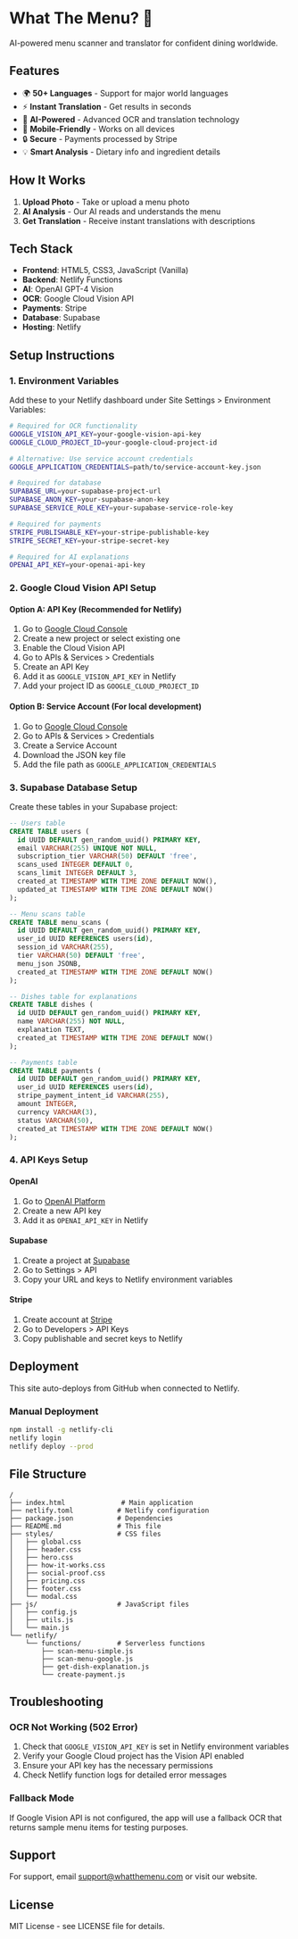 # What The Menu? 🤔

AI-powered menu scanner and translator for confident dining worldwide.

## Features

- 🌍 **50+ Languages** - Support for major world languages
- ⚡ **Instant Translation** - Get results in seconds
- 🤖 **AI-Powered** - Advanced OCR and translation technology
- 📱 **Mobile-Friendly** - Works on all devices
- 🔒 **Secure** - Payments processed by Stripe
- 💡 **Smart Analysis** - Dietary info and ingredient details

## How It Works

1. **Upload Photo** - Take or upload a menu photo
2. **AI Analysis** - Our AI reads and understands the menu
3. **Get Translation** - Receive instant translations with descriptions

## Tech Stack

- **Frontend**: HTML5, CSS3, JavaScript (Vanilla)
- **Backend**: Netlify Functions
- **AI**: OpenAI GPT-4 Vision
- **OCR**: Google Cloud Vision API
- **Payments**: Stripe
- **Database**: Supabase
- **Hosting**: Netlify

## Setup Instructions

### 1. Environment Variables

Add these to your Netlify dashboard under Site Settings > Environment Variables:

```bash
# Required for OCR functionality
GOOGLE_VISION_API_KEY=your-google-vision-api-key
GOOGLE_CLOUD_PROJECT_ID=your-google-cloud-project-id

# Alternative: Use service account credentials
GOOGLE_APPLICATION_CREDENTIALS=path/to/service-account-key.json

# Required for database
SUPABASE_URL=your-supabase-project-url
SUPABASE_ANON_KEY=your-supabase-anon-key
SUPABASE_SERVICE_ROLE_KEY=your-supabase-service-role-key

# Required for payments
STRIPE_PUBLISHABLE_KEY=your-stripe-publishable-key
STRIPE_SECRET_KEY=your-stripe-secret-key

# Required for AI explanations
OPENAI_API_KEY=your-openai-api-key
```

### 2. Google Cloud Vision API Setup

#### Option A: API Key (Recommended for Netlify)
1. Go to [Google Cloud Console](https://console.cloud.google.com/)
2. Create a new project or select existing one
3. Enable the Cloud Vision API
4. Go to APIs & Services > Credentials
5. Create an API Key
6. Add it as `GOOGLE_VISION_API_KEY` in Netlify
7. Add your project ID as `GOOGLE_CLOUD_PROJECT_ID`

#### Option B: Service Account (For local development)
1. Go to [Google Cloud Console](https://console.cloud.google.com/)
2. Go to APIs & Services > Credentials
3. Create a Service Account
4. Download the JSON key file
5. Add the file path as `GOOGLE_APPLICATION_CREDENTIALS`

### 3. Supabase Database Setup

Create these tables in your Supabase project:

```sql
-- Users table
CREATE TABLE users (
  id UUID DEFAULT gen_random_uuid() PRIMARY KEY,
  email VARCHAR(255) UNIQUE NOT NULL,
  subscription_tier VARCHAR(50) DEFAULT 'free',
  scans_used INTEGER DEFAULT 0,
  scans_limit INTEGER DEFAULT 3,
  created_at TIMESTAMP WITH TIME ZONE DEFAULT NOW(),
  updated_at TIMESTAMP WITH TIME ZONE DEFAULT NOW()
);

-- Menu scans table
CREATE TABLE menu_scans (
  id UUID DEFAULT gen_random_uuid() PRIMARY KEY,
  user_id UUID REFERENCES users(id),
  session_id VARCHAR(255),
  tier VARCHAR(50) DEFAULT 'free',
  menu_json JSONB,
  created_at TIMESTAMP WITH TIME ZONE DEFAULT NOW()
);

-- Dishes table for explanations
CREATE TABLE dishes (
  id UUID DEFAULT gen_random_uuid() PRIMARY KEY,
  name VARCHAR(255) NOT NULL,
  explanation TEXT,
  created_at TIMESTAMP WITH TIME ZONE DEFAULT NOW()
);

-- Payments table
CREATE TABLE payments (
  id UUID DEFAULT gen_random_uuid() PRIMARY KEY,
  user_id UUID REFERENCES users(id),
  stripe_payment_intent_id VARCHAR(255),
  amount INTEGER,
  currency VARCHAR(3),
  status VARCHAR(50),
  created_at TIMESTAMP WITH TIME ZONE DEFAULT NOW()
);
```

### 4. API Keys Setup

#### OpenAI
1. Go to [OpenAI Platform](https://platform.openai.com/api-keys)
2. Create a new API key
3. Add it as `OPENAI_API_KEY` in Netlify

#### Supabase
1. Create a project at [Supabase](https://supabase.com)
2. Go to Settings > API
3. Copy your URL and keys to Netlify environment variables

#### Stripe
1. Create account at [Stripe](https://stripe.com)
2. Go to Developers > API Keys
3. Copy publishable and secret keys to Netlify

## Deployment

This site auto-deploys from GitHub when connected to Netlify.

### Manual Deployment
```bash
npm install -g netlify-cli
netlify login
netlify deploy --prod
```

## File Structure

```
/
├── index.html              # Main application
├── netlify.toml           # Netlify configuration
├── package.json           # Dependencies
├── README.md              # This file
├── styles/                # CSS files
│   ├── global.css
│   ├── header.css
│   ├── hero.css
│   ├── how-it-works.css
│   ├── social-proof.css
│   ├── pricing.css
│   ├── footer.css
│   └── modal.css
├── js/                    # JavaScript files
│   ├── config.js
│   ├── utils.js
│   └── main.js
└── netlify/
    └── functions/         # Serverless functions
        ├── scan-menu-simple.js
        ├── scan-menu-google.js
        ├── get-dish-explanation.js
        └── create-payment.js
```

## Troubleshooting

### OCR Not Working (502 Error)
1. Check that `GOOGLE_VISION_API_KEY` is set in Netlify environment variables
2. Verify your Google Cloud project has the Vision API enabled
3. Ensure your API key has the necessary permissions
4. Check Netlify function logs for detailed error messages

### Fallback Mode
If Google Vision API is not configured, the app will use a fallback OCR that returns sample menu items for testing purposes.

## Support

For support, email support@whatthemenu.com or visit our website.

## License

MIT License - see LICENSE file for details.